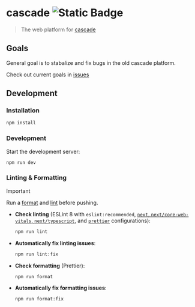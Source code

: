 # cascade ![Static Badge](https://img.shields.io/badge/compsigh-black?logo=data%3Aimage%2Fsvg%2Bxml%3Bbase64%2CPHN2ZyB3aWR0aD0iMTAyNCIgaGVpZ2h0PSIxMDI0IiB2aWV3Qm94PSIwIDAgMTAyNCAxMDI0IiBmaWxsPSJub25lIiB4bWxucz0iaHR0cDovL3d3dy53My5vcmcvMjAwMC9zdmciPgo8Y2lyY2xlIGN4PSI1MTIiIGN5PSI1MTIiIHI9IjM3NSIgc3Ryb2tlPSIjRkRCQjMwIiBzdHJva2Utd2lkdGg9IjUwIi8%2BCjxyZWN0IHg9IjI5NCIgeT0iNjk0LjIxOCIgd2lkdGg9IjQ1MCIgaGVpZ2h0PSI1MCIgcng9IjI1IiB0cmFuc2Zvcm09InJvdGF0ZSgtNjAgMjk0IDY5NC4yMTgpIiBmaWxsPSIjRkRCQjMwIi8%2BCjxyZWN0IHg9IjQ2MS4zMDEiIHk9IjY5My43MTEiIHdpZHRoPSI0NTAiIGhlaWdodD0iNTAiIHJ4PSIyNSIgdHJhbnNmb3JtPSJyb3RhdGUoLTYwIDQ2MS4zMDEgNjkzLjcxMSkiIGZpbGw9IiNGREJCMzAiLz4KPC9zdmc%2BCg%3D%3D&link=https%3A%2F%2Fcompsigh.club%2F)

> The web platform for [cascade](https://cascade.compsigh.club/)

## Goals

General goal is to stabalize and fix bugs in the old cascade platform.

Check out current goals in [issues](https://github.com/compsigh/cascade/issues)

## Development

### Installation

```bash
npm install
```

### Development

Start the development server:

```bash
npm run dev
```

### Linting & Formatting

> [!IMPORTANT]
> Run a [format](https://prettier.io/docs/why-prettier) and [lint](https://eslint.org/docs/latest/about/) before pushing.

- **Check linting** (ESLint 8 with `eslint:recommended`, [`next`, `next/core-web-vitals`, `next/typescript`](https://nextjs.org/docs/app/api-reference/config/eslint), and [`prettier`](https://github.com/prettier/eslint-config-prettier) configurations):

  ```bash
  npm run lint
  ```

- **Automatically fix linting issues**:

  ```bash
  npm run lint:fix
  ```

- **Check formatting** (Prettier):

  ```bash
  npm run format
  ```

- **Automatically fix formatting issues**:

  ```bash
  npm run format:fix
  ```
